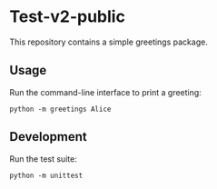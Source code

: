 # Test-v2-public

This repository contains a simple greetings package.

## Usage

Run the command-line interface to print a greeting:

```
python -m greetings Alice
```

## Development

Run the test suite:

```
python -m unittest
```
